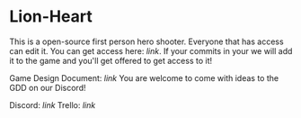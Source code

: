 # Lion-Heart
This is a open-source first person hero shooter. Everyone that has access can edit it. You can get access here: *link*. If your commits in your we will add it to the game and you'll get offered to get access to it!

Game Design Document: *link*
You are welcome to come with ideas to the GDD on our Discord!

Discord: *link*
Trello: *link*
